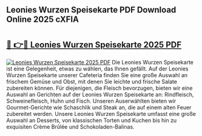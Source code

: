 ## Leonies Wurzen Speisekarte PDF Download Online 2025 cXFlA

# <h2><a href="http://gcd809.nevu.top/?p=Leonies+Wurzen+Speisekarte">🔗 👉🔴 Leonies Wurzen Speisekarte 2025 PDF</a></h2>

[![Leonies Wurzen Speisekarte 2025 PDF](https://i.imgur.com/dBaPXMq.png)](http://gcd809.nevu.top/?p=Leonies+Wurzen+Speisekarte)
Die Leonies Wurzen Speisekarte ist eine Gelegenheit, etwas zu wählen, das Ihnen gefällt. Auf der Leonies Wurzen Speisekarte unserer Cafeteria finden Sie eine große Auswahl an frischem Gemüse und Obst, mit denen Sie leichte und frische Salate zubereiten können. Für diejenigen, die Fleisch bevorzugen, bieten wir eine Auswahl an Gerichten auf der Leonies Wurzen Speisekarte an: Rindfleisch, Schweinefleisch, Huhn und Fisch. Unseren Auserwählten bieten wir Gourmet-Gerichte wie Schaschlik und Steak an, die auf einem alten Feuer zubereitet werden. Unsere Leonies Wurzen Speisekarte umfasst eine große Auswahl an Desserts, von klassischen Torten und Kuchen bis hin zu exquisiten Crème Brûlée und Schokoladen-Balinas.
